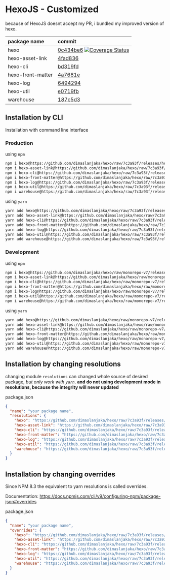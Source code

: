 # HexoJS - Customized
because of HexoJS doesnt accept my PR, i bundled my improved version of hexo.

| package name | commit |
| :--- | :--- | 
| hexo | [0c434be6](https://github.com/dimaslanjaka/hexo/commit/0c434be6)  [![Coverage Status](https://coveralls.io/repos/github/dimaslanjaka/hexo/badge.svg)](https://coveralls.io/github/dimaslanjaka/hexo) | 
| hexo-asset-link | [4fad836](https://github.com/dimaslanjaka/hexo-asset-link/commit/4fad836) | 
| hexo-cli | [bd319fd](https://github.com/dimaslanjaka/hexo-cli/commit/bd319fd) | 
| hexo-front-matter | [4a7681e](https://github.com/dimaslanjaka/hexo-front-matter/commit/4a7681e) | 
| hexo-log | [6494294](https://github.com/dimaslanjaka/hexo-log/commit/6494294) | 
| hexo-util | [e0719fb](https://github.com/dimaslanjaka/hexo-util/commit/e0719fb) | 
| warehouse | [187c5d3](https://github.com/dimaslanjaka/warehouse/commit/187c5d3) | 

## Installation by CLI
Installation with command line interface

### Production

using `npm`
```bash
npm i hexo@https://github.com/dimaslanjaka/hexo/raw/7c3a93f/releases/hexo.tgz
npm i hexo-asset-link@https://github.com/dimaslanjaka/hexo/raw/7c3a93f/releases/hexo-asset-link.tgz
npm i hexo-cli@https://github.com/dimaslanjaka/hexo/raw/7c3a93f/releases/hexo-cli.tgz
npm i hexo-front-matter@https://github.com/dimaslanjaka/hexo/raw/7c3a93f/releases/hexo-front-matter.tgz
npm i hexo-log@https://github.com/dimaslanjaka/hexo/raw/7c3a93f/releases/hexo-log.tgz
npm i hexo-util@https://github.com/dimaslanjaka/hexo/raw/7c3a93f/releases/hexo-util.tgz
npm i warehouse@https://github.com/dimaslanjaka/hexo/raw/7c3a93f/releases/warehouse.tgz
```

using `yarn`
```bash
yarn add hexo@https://github.com/dimaslanjaka/hexo/raw/7c3a93f/releases/hexo.tgz
yarn add hexo-asset-link@https://github.com/dimaslanjaka/hexo/raw/7c3a93f/releases/hexo-asset-link.tgz
yarn add hexo-cli@https://github.com/dimaslanjaka/hexo/raw/7c3a93f/releases/hexo-cli.tgz
yarn add hexo-front-matter@https://github.com/dimaslanjaka/hexo/raw/7c3a93f/releases/hexo-front-matter.tgz
yarn add hexo-log@https://github.com/dimaslanjaka/hexo/raw/7c3a93f/releases/hexo-log.tgz
yarn add hexo-util@https://github.com/dimaslanjaka/hexo/raw/7c3a93f/releases/hexo-util.tgz
yarn add warehouse@https://github.com/dimaslanjaka/hexo/raw/7c3a93f/releases/warehouse.tgz

```

### Development

using `npm`
```bash
npm i hexo@https://github.com/dimaslanjaka/hexo/raw/monorepo-v7/releases/hexo.tgz
npm i hexo-asset-link@https://github.com/dimaslanjaka/hexo/raw/monorepo-v7/releases/hexo-asset-link.tgz
npm i hexo-cli@https://github.com/dimaslanjaka/hexo/raw/monorepo-v7/releases/hexo-cli.tgz
npm i hexo-front-matter@https://github.com/dimaslanjaka/hexo/raw/monorepo-v7/releases/hexo-front-matter.tgz
npm i hexo-log@https://github.com/dimaslanjaka/hexo/raw/monorepo-v7/releases/hexo-log.tgz
npm i hexo-util@https://github.com/dimaslanjaka/hexo/raw/monorepo-v7/releases/hexo-util.tgz
npm i warehouse@https://github.com/dimaslanjaka/hexo/raw/monorepo-v7/releases/warehouse.tgz
```

using `yarn`
```bash
yarn add hexo@https://github.com/dimaslanjaka/hexo/raw/monorepo-v7/releases/hexo.tgz
yarn add hexo-asset-link@https://github.com/dimaslanjaka/hexo/raw/monorepo-v7/releases/hexo-asset-link.tgz
yarn add hexo-cli@https://github.com/dimaslanjaka/hexo/raw/monorepo-v7/releases/hexo-cli.tgz
yarn add hexo-front-matter@https://github.com/dimaslanjaka/hexo/raw/monorepo-v7/releases/hexo-front-matter.tgz
yarn add hexo-log@https://github.com/dimaslanjaka/hexo/raw/monorepo-v7/releases/hexo-log.tgz
yarn add hexo-util@https://github.com/dimaslanjaka/hexo/raw/monorepo-v7/releases/hexo-util.tgz
yarn add warehouse@https://github.com/dimaslanjaka/hexo/raw/monorepo-v7/releases/warehouse.tgz

```

## Installation by changing resolutions
changing module `resolutions` can changed whole source of desired package, _but only work with `yarn`_. **and do not using development mode in resolutions, because the integrity will never updated**

package.json
```json
{
  "name": "your package name",
  "resolutions": {
    "hexo": "https://github.com/dimaslanjaka/hexo/raw/7c3a93f/releases/hexo.tgz",
    "hexo-asset-link": "https://github.com/dimaslanjaka/hexo/raw/7c3a93f/releases/hexo-asset-link.tgz",
    "hexo-cli": "https://github.com/dimaslanjaka/hexo/raw/7c3a93f/releases/hexo-cli.tgz",
    "hexo-front-matter": "https://github.com/dimaslanjaka/hexo/raw/7c3a93f/releases/hexo-front-matter.tgz",
    "hexo-log": "https://github.com/dimaslanjaka/hexo/raw/7c3a93f/releases/hexo-log.tgz",
    "hexo-util": "https://github.com/dimaslanjaka/hexo/raw/7c3a93f/releases/hexo-util.tgz",
    "warehouse": "https://github.com/dimaslanjaka/hexo/raw/7c3a93f/releases/warehouse.tgz"
  }
}
```

## Installation by changing overrides

Since NPM 8.3 the equivalent to yarn resolutions is called overrides.

Documentation: https://docs.npmjs.com/cli/v9/configuring-npm/package-json#overrides

package.json
```json
{
  "name": "your package name",
  "overrides": {
    "hexo": "https://github.com/dimaslanjaka/hexo/raw/7c3a93f/releases/hexo.tgz",
    "hexo-asset-link": "https://github.com/dimaslanjaka/hexo/raw/7c3a93f/releases/hexo-asset-link.tgz",
    "hexo-cli": "https://github.com/dimaslanjaka/hexo/raw/7c3a93f/releases/hexo-cli.tgz",
    "hexo-front-matter": "https://github.com/dimaslanjaka/hexo/raw/7c3a93f/releases/hexo-front-matter.tgz",
    "hexo-log": "https://github.com/dimaslanjaka/hexo/raw/7c3a93f/releases/hexo-log.tgz",
    "hexo-util": "https://github.com/dimaslanjaka/hexo/raw/7c3a93f/releases/hexo-util.tgz",
    "warehouse": "https://github.com/dimaslanjaka/hexo/raw/7c3a93f/releases/warehouse.tgz"
  }
}
```